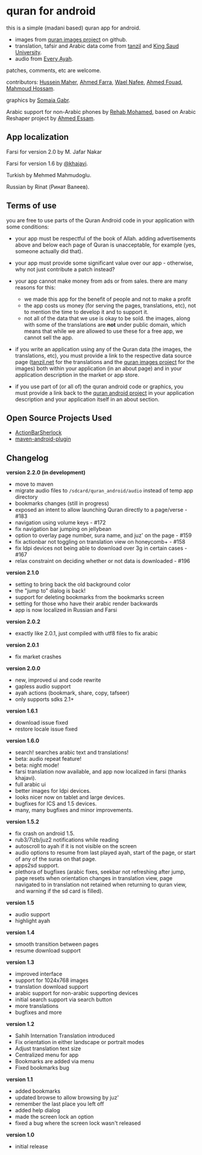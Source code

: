 quran for android
==================================

this is a simple (madani based) quran app for android.
- images from [quran images project](http://github.com/quran/quran.com-images) on github.
- translation, tafsir and Arabic data come from [tanzil](http://tanzil.net) and [King Saud University](http://quran.ksu.edu.sa/).
- audio from [Every Ayah](http://everyayah.com/).

patches, comments, etc are welcome.

contributors:
[Hussein Maher](http://twitter.com/husseinmaher),
[Ahmed Farra](http://github.com/afarra),
[Wael Nafee](http://twitter.com/wnafee),
[Ahmed Fouad](http://twitter.com/fo2ad),
[Mahmoud Hossam](http://github.com/mahmoudhossam).

graphics by [Somaia Gabr](http://twitter.com/somaiagabr).

Arabic support for non-Arabic phones by [Rehab Mohamed](http://twitter.com/hams_rrr), based on Arabic Reshaper project by [Ahmed Essam](http://twitter.com/Neo_4583).

App localization
------------------------
Farsi for version 2.0 by M. Jafar Nakar

Farsi for version 1.6 by [@khajavi](http://github.com/khajavi).

Turkish by Mehmed Mahmudoglu.

Russian by Rinat (Ринат Валеев).


Terms of use
------------
you are free to use parts of the Quran Android code in your application
with some conditions:

* your app must be respectful of the book of Allah.  adding advertisements
above and below each page of Quran is unacceptable, for example (yes,
someone actually did that).

* your app must provide some significant value over our app - otherwise,
why not just contribute a patch instead?

* your app cannot make money from ads or from sales.  there are many reasons
for this:
    - we made this app for the benefit of people and not to make a profit
    - the app costs us money (for serving the pages, translations, etc), not to
mention the time to develop it and to support it.
    - not all of the data that we use is okay to be sold.  the images, along with
some of the translations are **not** under public domain, which means that
while we are allowed to use these for a free app, we cannot sell the app.

* if you write an application using any of the Quran data (the images, the
translations, etc), you must provide a link to the respective data source
page ([tanzil.net](http://tanzil.net) for the translations and the
[quran images project](http://github.com/quran/quran.com-images) for the images)
both within your application (in an about page) and in your application
description in the market or app store.

* if you use part of (or all of) the quran android code or graphics, you
must provide a link back to the [quran android
project](http://github.com/ahmedre/quran_android) in your application
description and your application itself in an about section.

Open Source Projects Used
-------------------------
* [ActionBarSherlock](http://abs.io)
* [maven-android-plugin](http://code.google.com/p/maven-android-plugin/)

Changelog
---------
**version 2.2.0 (in development)**

- move to maven
- migrate audio files to `/sdcard/quran_android/audio` instead of temp app directory
- bookmarks changes (still in progress)
- exposed an intent to allow launching Quran directly to a page/verse - #183
- navigation using volume keys - #172
- fix navigation bar jumping on jellybean
- option to overlay page number, sura name, and juz' on the page - #159
- fix actionbar not toggling on translation view on honeycomb+ - #158
- fix ldpi devices not being able to download over 3g in certain cases - #167
- relax constraint on deciding whether or not data is downloaded - #196

**version 2.1.0**

- setting to bring back the old background color
- the "jump to" dialog is back!
- support for deleting bookmarks from the bookmarks screen
- setting for those who have their arabic render backwards
- app is now localized in Russian and Farsi

**version 2.0.2**

- exactly like 2.0.1, just compiled with utf8 files to fix arabic

**version 2.0.1**

- fix market crashes

**version 2.0.0**

- new, improved ui and code rewrite
- gapless audio support
- ayah actions (bookmark, share, copy, tafseer)
- only supports sdks 2.1+

**version 1.6.1**

- download issue fixed
- restore locale issue fixed

**version 1.6.0**

- search!  searches arabic text and translations!
- beta: audio repeat feature!
- beta: night mode!
- farsi translation now available, and app now localized in farsi (thanks khajavi).
- full arabic ui
- better images for ldpi devices.
- looks nicer now on tablet and large devices.
- bugfixes for ICS and 1.5 devices.
- many, many bugfixes and minor improvements.

**version 1.5.2**

- fix crash on android 1.5.
- rub3/7izb/juz2 notifications while reading
- autoscroll to ayah if it is not visible on the screen
- audio options to resume from last played ayah, start of the page, or start
  of any of the suras on that page.
- apps2sd support.
- plethora of bugfixes (arabic fixes, seekbar not refreshing after jump, page
  resets when orientation changes in translation view, page navigated to in
  translation not retained when returning to quran view, and warning if the
  sd card is filled).

**version 1.5**

- audio support
- highlight ayah

**version 1.4**

- smooth transition between pages
- resume download support

**version 1.3**

- improved interface
- support for 1024x768 images
- translation download support
- arabic support for non-arabic supporting devices
- initial search support via search button
- more translations
- bugfixes and more

**version 1.2**

- Sahih Internation Translation introduced
- Fix orientation in either landscape or portrait modes
- Adjust translation text size
- Centralized menu for app
- Bookmarks are added via menu
- Fixed bookmarks bug

**version 1.1**

- added bookmarks
- updated browse to allow browsing by juz'
- remember the last place you left off
- added help dialog
- made the screen lock an option
- fixed a bug where the screen lock wasn't released

**version 1.0**

- initial release
